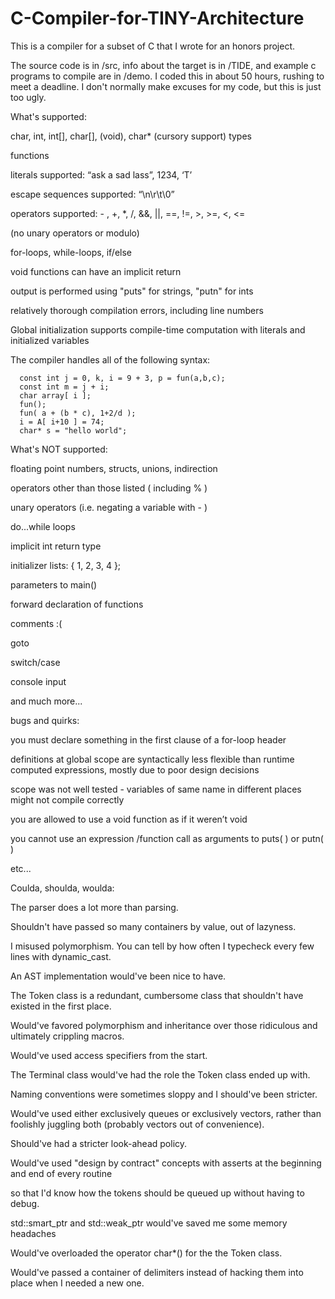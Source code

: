 C-Compiler-for-TINY-Architecture
================================

This is a compiler for a subset of C that I wrote for an honors project.

The source code is in /src, info about the target is in /TIDE, and example c programs to compile are in /demo.
I coded this in about 50 hours, rushing to meet a deadline. I don't normally make excuses for my code, but this is just too ugly.


What's supported:

char, int, int[], char[], (void), char* (cursory support) types 

functions

literals supported: “ask a sad lass”, 1234, ‘T’

escape sequences supported: “\n\r\t\0”

operators supported: - , +, *, /, &&, ||, ==, !=, >, >=, <, <= 

(no unary operators or modulo)

for-loops, while-loops, if/else

void functions can have an implicit return

output is performed using "puts" for strings, "putn" for ints

relatively thorough compilation errors, including line numbers

Global initialization supports compile-time computation with literals 
and initialized variables

The compiler handles all of the following syntax:


      const int j = 0, k, i = 9 + 3, p = fun(a,b,c);
      const int m = j + i;
      char array[ i ]; 
      fun();
      fun( a + (b * c), 1+2/d );
      i = A[ i+10 ] = 74;
      char* s = "hello world";


What's NOT supported:

floating point numbers, structs, unions, indirection

operators other than those listed ( including % )

unary operators (i.e. negating a variable with - )

do...while loops

implicit int return type

initializer lists: { 1, 2, 3, 4 };

parameters to main()

forward declaration of functions

comments :(

goto

switch/case

console input

and much more...



bugs and quirks:

you must declare something in the first clause of a for-loop header

definitions at global scope are syntactically less flexible than runtime computed expressions,
mostly due to poor design decisions

scope was not well tested - variables of same name in different places might not compile correctly

you are allowed to use a void function as if it weren’t void

you cannot use an expression /function call as arguments to puts( ) or putn( )

etc...



Coulda, shoulda, woulda:

The parser does a lot more than parsing.

Shouldn't have passed so many containers by value, out of lazyness.

I misused polymorphism. You can tell by how often I typecheck every few lines with dynamic_cast.

An AST implementation would've been nice to have.

The Token class is a redundant, cumbersome class that shouldn't have existed in the first place.

Would've favored polymorphism and inheritance over those ridiculous and ultimately crippling macros.

Would've used access specifiers from the start.

The Terminal class would've had the role the Token class ended up with.

Naming conventions were sometimes sloppy and I should've been stricter.

Would've used either exclusively queues or exclusively vectors, rather than foolishly juggling both (probably vectors
out of convenience).

Should've had a stricter look-ahead policy.

Would've used "design by contract" concepts with asserts at the beginning and end of every routine

so that I'd know how the tokens should be queued up without having to debug.

std::smart_ptr and std::weak_ptr would've saved me some memory headaches

Would've overloaded the operator char*()  for the the Token class.

Would've passed a container of delimiters instead of hacking them into place when I needed a new one.
